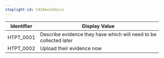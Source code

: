 ```yaml
---
stoplight-id: t434mvo3doccx
---
```


Identifier  |  Display Value
------------|-------------------------------------------------------------------
HTPT_0001   |  Describe evidence they have which will need to be collected later
HTPT_0002   |  Upload their evidence now